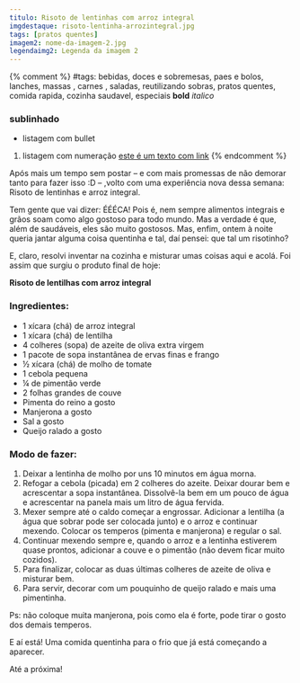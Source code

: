 ```yaml
---
titulo: Risoto de lentinhas com arroz integral
imgdestaque: risoto-lentinha-arrozintegral.jpg
tags: [pratos quentes]
imagem2: nome-da-imagem-2.jpg
legendaimg2: Legenda da imagem 2
---
```

{% comment %}
#tags: bebidas, doces e sobremesas, paes e bolos, lanches, massas , carnes , saladas, reutilizando sobras, pratos quentes, comida rapida, cozinha saudavel, especiais
**bold**
*italico*
### sublinhado
* listagem com bullet
1. listagem com numeração
[este é um texto com link](https://www.enderecodolink.com)
{% endcomment %}

Após mais um tempo sem postar – e com mais promessas de não demorar tanto para fazer isso :D – ,volto com uma experiência nova dessa semana: Risoto de lentinhas e arroz integral.

Tem gente que vai dizer: ÉÉÉCA! Pois é, nem sempre alimentos integrais e grãos soam como algo gostoso para todo mundo. Mas a verdade é que, além de saudáveis, eles são muito gostosos. Mas, enfim, ontem à noite queria jantar alguma coisa quentinha e tal, daí pensei: que tal um risotinho?

E, claro, resolvi inventar na cozinha e misturar umas coisas aqui e acolá. Foi assim que surgiu o produto final de hoje:


**Risoto de lentilhas com arroz integral**

### Ingredientes:

* 1 xícara (chá) de arroz integral
* 1 xícara (chá) de lentilha
* 4 colheres (sopa) de azeite de oliva extra virgem
* 1 pacote de sopa instantânea de ervas finas e frango
* ½ xícara (chá) de molho de tomate
* 1 cebola pequena
* ¼ de pimentão verde
* 2 folhas grandes de couve
* Pimenta do reino a gosto
* Manjerona a gosto
* Sal a gosto
* Queijo ralado a gosto

### Modo de fazer:

1. Deixar a lentinha de molho por uns 10 minutos em água morna.
2. Refogar a cebola (picada) em 2 colheres do azeite. Deixar dourar bem e acrescentar a sopa instantânea. Dissolvê-la bem em um pouco de água e acrescentar na panela mais um litro de água fervida.
3. Mexer sempre até o caldo começar a engrossar. Adicionar a lentilha (a água que sobrar pode ser colocada junto) e o arroz e continuar mexendo. Colocar os temperos (pimenta e manjerona) e regular o sal.
4. Continuar mexendo sempre e, quando o arroz e a lentinha estiverem quase prontos, adicionar a couve e o pimentão (não devem ficar muito cozidos).
5. Para finalizar, colocar as duas últimas colheres de azeite de oliva e misturar bem.
6. Para servir, decorar com um pouquinho de queijo ralado e mais uma pimentinha.

Ps: não coloque muita manjerona, pois como ela é forte, pode tirar o gosto dos demais temperos.

E aí está! Uma comida quentinha para o frio que já está começando a aparecer. 

Até a próxima!

